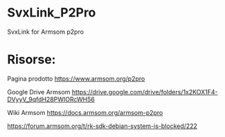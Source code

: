 # SvxLink_P2Pro
SvxLink for Armsom p2pro


# Risorse:
Pagina prodotto https://www.armsom.org/p2pro

Google Drive Armsom https://drive.google.com/drive/folders/1x2KOX1F4-DVyyV_9qfdH28PWIORcWH56

Wiki Armsom https://docs.armsom.org/armsom-p2pro

https://forum.armsom.org/t/rk-sdk-debian-system-is-blocked/222
